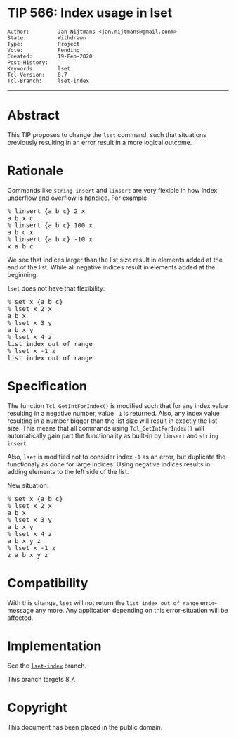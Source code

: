 # TIP 566: Index usage in lset
	Author:         Jan Nijtmans <jan.nijtmans@gmail.conm>
	State:          Withdrawn
	Type:           Project
	Vote:           Pending
	Created:        19-Feb-2020
	Post-History:   
	Keywords:       lset
	Tcl-Version:    8.7
	Tcl-Branch:     lset-index
-----

# Abstract

This TIP proposes to change the `lset` command, such that situations previously resulting in an error result in a more logical outcome.

# Rationale

Commands like `string insert` and `linsert` are very flexible in how index underflow and overflow is handled. For example

<pre>
% linsert {a b c} 2 x
a b x c
% linsert {a b c} 100 x
a b c x
% linsert {a b c} -10 x
x a b c 
</pre>

We see that indices larger than the list size result in elements added at the end of the list.
While all negative indices result in elements added at the beginning.

`lset` does not have that flexibility:
<pre>
% set x {a b c}
% lset x 2 x
a b x
% lset x 3 y
a b x y
% lset x 4 z
list index out of range
% lset x -1 z
list index out of range
</pre>

# Specification

The function `Tcl_GetIntForIndex()` is modified such that for any index value resulting in a negative
number, value `-1` is returned. Also, any index value resulting in a number bigger than the list size
will result in exactly the list size. This means that all commands using `Tcl_GetIntForIndex()` will
automatically gain part the functionality as built-in by `linsert` and `string insert`.

Also, `lset` is modified not to consider index `-1` as an error, but duplicate the functionaly
as done for large indices: Using negative indices results in adding elements to the left side of the list.

New situation:
<pre>
% set x {a b c}
% lset x 2 x
a b x
% lset x 3 y
a b x y
% lset x 4 z
a b x y z
% lset x -1 z
z a b x y z
</pre>

# Compatibility

With this change, `lset` will not return the `list index out of range` error-message any more.
Any application depending on this error-situation will be affected.

# Implementation

See the [`lset-index`](https://core.tcl-lang.org/tcl/timeline?r=lset-index) branch.

This branch targets 8.7.

# Copyright

This document has been placed in the public domain.
